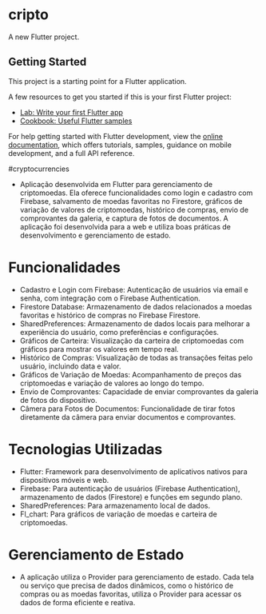 # cripto

A new Flutter project.

## Getting Started

This project is a starting point for a Flutter application.

A few resources to get you started if this is your first Flutter project:

- [Lab: Write your first Flutter app](https://docs.flutter.dev/get-started/codelab)
- [Cookbook: Useful Flutter samples](https://docs.flutter.dev/cookbook)

For help getting started with Flutter development, view the
[online documentation](https://docs.flutter.dev/), which offers tutorials,
samples, guidance on mobile development, and a full API reference.


#cryptocurrencies

- Aplicação desenvolvida em Flutter para gerenciamento de criptomoedas. Ela oferece funcionalidades como login e cadastro com Firebase, salvamento de moedas favoritas no Firestore, gráficos de variação de valores de criptomoedas, histórico de compras, envio de comprovantes da galeria, e captura de fotos de documentos. A aplicação foi desenvolvida para a web e utiliza boas práticas de desenvolvimento e gerenciamento de estado.

# Funcionalidades
- Cadastro e Login com Firebase: Autenticação de usuários via email e senha, com integração com o Firebase Authentication.
- Firestore Database: Armazenamento de dados relacionados a moedas favoritas e histórico de compras no Firebase Firestore.
- SharedPreferences: Armazenamento de dados locais para melhorar a experiência do usuário, como preferências e configurações.
- Gráficos de Carteira: Visualização da carteira de criptomoedas com gráficos para mostrar os valores em tempo real.
- Histórico de Compras: Visualização de todas as transações feitas pelo usuário, incluindo data e valor.
- Gráficos de Variação de Moedas: Acompanhamento de preços das criptomoedas e variação de valores ao longo do tempo.
- Envio de Comprovantes: Capacidade de enviar comprovantes da galeria de fotos do dispositivo.
- Câmera para Fotos de Documentos: Funcionalidade de tirar fotos diretamente da câmera para enviar documentos e comprovantes.

# Tecnologias Utilizadas
- Flutter: Framework para desenvolvimento de aplicativos nativos para dispositivos móveis e web.
- Firebase: Para autenticação de usuários (Firebase Authentication), armazenamento de dados (Firestore) e funções em segundo plano.
- SharedPreferences: Para armazenamento local de dados.
- Fl_chart: Para gráficos de variação de moedas e carteira de criptomoedas.

# Gerenciamento de Estado
- A aplicação utiliza o Provider para gerenciamento de estado. Cada tela ou serviço que precisa de dados dinâmicos, como o histórico de compras ou as moedas favoritas, utiliza o Provider para acessar os dados de forma eficiente e reativa.